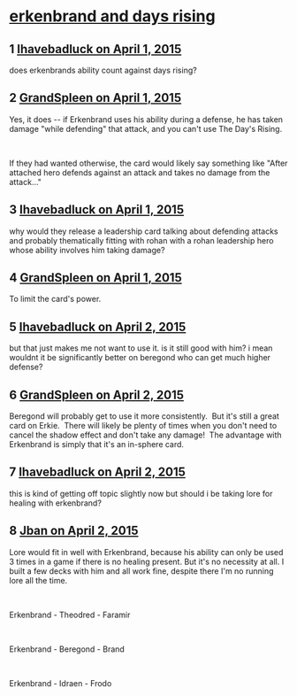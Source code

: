# [erkenbrand and days rising](https://community.fantasyflightgames.com/topic/141323-erkenbrand-and-days-rising/)

## 1 [Ihavebadluck on April 1, 2015](https://community.fantasyflightgames.com/topic/141323-erkenbrand-and-days-rising/?do=findComment&comment=1518625)

does erkenbrands ability count against days rising?

## 2 [GrandSpleen on April 1, 2015](https://community.fantasyflightgames.com/topic/141323-erkenbrand-and-days-rising/?do=findComment&comment=1518840)

Yes, it does -- if Erkenbrand uses his ability during a defense, he has taken damage "while defending" that attack, and you can't use The Day's Rising.

 

If they had wanted otherwise, the card would likely say something like "After attached hero defends against an attack and takes no damage from the attack..."  

## 3 [Ihavebadluck on April 1, 2015](https://community.fantasyflightgames.com/topic/141323-erkenbrand-and-days-rising/?do=findComment&comment=1519304)

why would they release a leadership card talking about defending attacks and probably thematically fitting with rohan with a rohan leadership hero whose ability involves him taking damage?

## 4 [GrandSpleen on April 1, 2015](https://community.fantasyflightgames.com/topic/141323-erkenbrand-and-days-rising/?do=findComment&comment=1519657)

To limit the card's power.

## 5 [Ihavebadluck on April 2, 2015](https://community.fantasyflightgames.com/topic/141323-erkenbrand-and-days-rising/?do=findComment&comment=1520538)

but that just makes me not want to use it. is it still good with him? i mean wouldnt it be significantly better on beregond who can get much higher defense?

## 6 [GrandSpleen on April 2, 2015](https://community.fantasyflightgames.com/topic/141323-erkenbrand-and-days-rising/?do=findComment&comment=1521044)

Beregond will probably get to use it more consistently.  But it's still a great card on Erkie.  There will likely be plenty of times when you don't need to cancel the shadow effect and don't take any damage!  The advantage with Erkenbrand is simply that it's an in-sphere card.

## 7 [Ihavebadluck on April 2, 2015](https://community.fantasyflightgames.com/topic/141323-erkenbrand-and-days-rising/?do=findComment&comment=1522699)

this is kind of getting off topic slightly now but should i be taking lore for healing with erkenbrand?

## 8 [Jban on April 2, 2015](https://community.fantasyflightgames.com/topic/141323-erkenbrand-and-days-rising/?do=findComment&comment=1522754)

Lore would fit in well with Erkenbrand, because his ability can only be used 3 times in a game if there is no healing present. But it's no necessity at all. I built a few decks with him and all work fine, despite there I'm no running lore all the time.

 

Erkenbrand - Theodred - Faramir

 

Erkenbrand - Beregond - Brand

 

Erkenbrand - Idraen - Frodo

